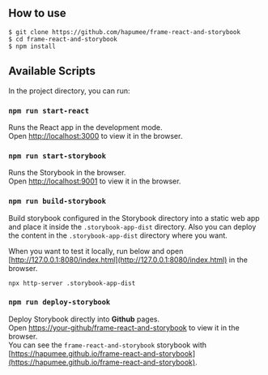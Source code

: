 ## How to use
```
$ git clone https://github.com/hapumee/frame-react-and-storybook
$ cd frame-react-and-storybook
$ npm install
```

## Available Scripts

In the project directory, you can run:

### `npm run start-react`

Runs the React app in the development mode.<br />
Open [http://localhost:3000](http://localhost:3000) to view it in the browser.

### `npm run start-storybook`

Runs the Storybook in the browser.<br />
Open [http://localhost:9001](http://localhost:9001) to view it in the browser.

### `npm run build-storybook`
Build storybook configured in the Storybook directory into a static web app and place it inside the `.storybook-app-dist` directory. Also you can deploy the content in the `.storybook-app-dist` directory where you want.

When you want to test it locally, run below and open [http://127.0.0.1:8080/index.html](http://127.0.0.1:8080/index.html) in the browser. 
```
npx http-server .storybook-app-dist
```

### `npm run deploy-storybook`

Deploy Storybook directly into **Github** pages.<br />
Open [https://your-github/frame-react-and-storybook](https://your-github/frame-react-and-storybook) to view it in the browser.<br />
You can see the `frame-react-and-storybook` storybook with [https://hapumee.github.io/frame-react-and-storybook](https://hapumee.github.io/frame-react-and-storybook).